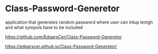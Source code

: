 # Class-Password-Generetor

application that generates random password where user can intup 
lentgh
and what sympols have to be included 


https://github.com/EdgarsCer/Class-Password-Generetor

https://edgarscer.github.io/Class-Password-Generetor/

